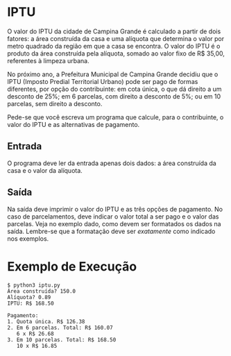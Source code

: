 # IPTU
O valor do IPTU da cidade de Campina Grande é calculado
a partir de dois fatores: a área construída da casa e
uma alíquota que determina o valor por metro quadrado
da região em que a casa se encontra. O valor do IPTU
é o produto da área construída pela alíquota, somado ao
valor fixo de R$ 35,00, referentes à limpeza urbana.

No próximo ano, a Prefeitura Municipal de Campina
Grande
decidiu que o IPTU (Imposto Predial Territorial Urbano)
pode ser pago de formas diferentes, por opção do
contribuinte: em cota única, o que dá direito a um
desconto de 25%; em 6 parcelas, com direito a desconto
de 5%; ou em 10 parcelas, sem direito a desconto.

Pede-se que você escreva um programa que calcule,
para o
contribuinte, o valor do IPTU e as alternativas de
pagamento.

## Entrada

O programa deve ler da entrada apenas dois dados: a
área construída da casa e o valor da alíquota.

## Saída

Na saída deve imprimir o valor do IPTU e as três opções
de pagamento. No caso de parcelamentos, deve indicar o
valor total a ser pago e o valor das parcelas.  Veja no
exemplo dado, como devem ser formatados os dados na
saída. Lembre-se que a formatação deve ser *exatamente*
como indicado nos exemplos.

# Exemplo de Execução

```
$ python3 iptu.py
Área construída? 150.0
Alíquota? 0.89
IPTU: R$ 168.50

Pagamento:
1. Quota única. R$ 126.38
2. Em 6 parcelas. Total: R$ 160.07
   6 x R$ 26.68
3. Em 10 parcelas. Total: R$ 168.50
   10 x R$ 16.85
```